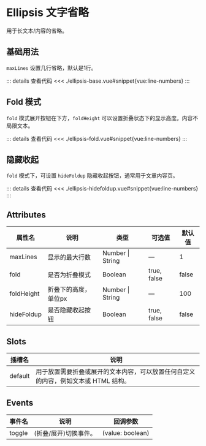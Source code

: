 <script setup>
import ellipsisBase from "./ellipsis-base.vue"
import ellipsisFold from "./ellipsis-fold.vue"
import ellipsisHidefoldup from "./ellipsis-hidefoldup.vue"
</script>


# Ellipsis 文字省略

用于长文本/内容的省略。

## 基础用法

```maxLines``` 设置几行省略，默认是1行。

<ellipsisBase />

::: details 查看代码
<<< ./ellipsis-base.vue#snippet{vue:line-numbers}
:::


## Fold 模式

```fold``` 模式展开按钮在下方，```foldHeight``` 可以设置折叠状态下的显示高度。内容不局限文本。

<ellipsisFold />

::: details 查看代码
<<< ./ellipsis-fold.vue#snippet{vue:line-numbers}
:::



## 隐藏收起

```fold``` 模式下，可设置 ```hideFoldup``` 隐藏收起按钮，通常用于文章内容页。

<ellipsisHidefoldup />

::: details 查看代码
<<< ./ellipsis-hidefoldup.vue#snippet{vue:line-numbers}
:::


## Attributes

<table>
  <thead>
    <tr>
      <th>属性名</th>
      <th>说明</th>
      <th>类型</th>
      <th>可选值</th>
      <th>默认值</th>
    </tr>
  </thead>
  <tbody>
    <tr>
      <td>maxLines</td>
      <td>显示的最大行数</td>
      <td>Number | String</td>
      <td>—</td>
      <td>1</td>
    </tr>
    <tr>
      <td>fold</td>
      <td>是否为折叠模式</td>
      <td>Boolean</td>
      <td>true, false</td>
      <td>false</td>
    </tr>
    <tr>
      <td>foldHeight</td>
      <td>折叠下的高度，单位px</td>
      <td>Number | String</td>
      <td>—</td>
      <td>100</td>
    </tr>
    <tr>
      <td>hideFoldup</td>
      <td>是否隐藏收起按钮</td>
      <td>Boolean</td>
      <td>true, false</td>
      <td>false</td>
    </tr>
  </tbody>
</table>


## Slots

<table>
  <thead>
    <tr>
      <th>插槽名</th>
      <th>说明</th>
    </tr>
  </thead>
  <tbody>
    <tr>
      <td>default</td>
      <td>用于放置需要折叠或展开的文本内容，可以放置任何自定义的内容，例如文本或 HTML 结构。</td>
    </tr>
  </tbody>
</table>


## Events

<table>
  <thead>
    <tr>
      <th>事件名</th>
      <th>说明</th>
	  <th>回调参数</th>
    </tr>
  </thead>
  <tbody>
    <tr>
      <td>toggle</td>
      <td>(折叠/展开)切换事件。</td>
	  <td>(value: boolean)</td>
    </tr>
  </tbody>
</table>
